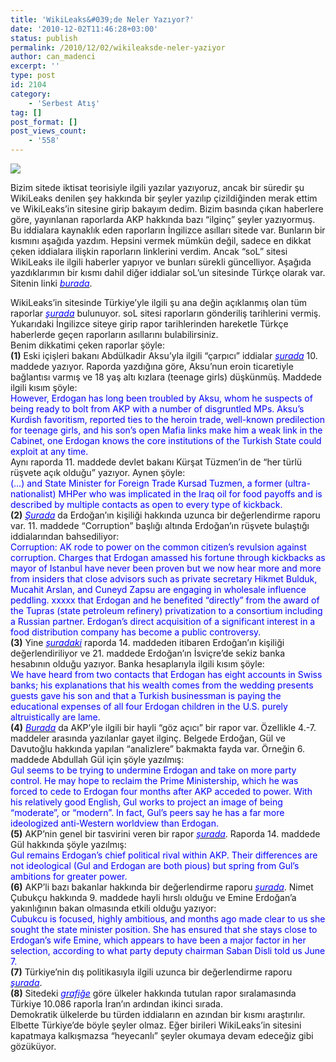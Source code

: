```yaml
---
title: 'WikiLeaks&#039;de Neler Yazıyor?'
date: '2010-12-02T11:46:28+03:00'
status: publish
permalink: /2010/12/02/wikileaksde-neler-yaziyor
author: can_madenci
excerpt: ''
type: post
id: 2104
category:
    - 'Serbest Atış'
tag: []
post_format: []
post_views_count:
    - '558'
---
```

![](http://www.beehivecity.com/wp-content/uploads/2010/07/wikileaks.jpg)

Bizim sitede iktisat teorisiyle ilgili yazılar yazıyoruz, ancak bir süredir şu WikiLeaks denilen şey hakkında bir şeyler yazılıp çizildiğinden merak ettim ve WikiLeaks’in sitesine girip bakayım dedim. Bizim basında çıkan haberlere göre, yayınlanan raporlarda AKP hakkında bazı “ilginç” şeyler yazıyormuş.  
Bu iddialara kaynaklık eden raporların İngilizce asılları sitede var. Bunların bir kısmını aşağıda yazdım. Hepsini vermek mümkün değil, sadece en dikkat çeken iddialara ilişkin raporların linklerini verdim. Ancak “soL” sitesi WikiLeaks ile ilgili haberler yapıyor ve bunları sürekli güncelliyor. Aşağıda yazdıklarımın bir kısmı dahil diğer iddialar soL’un sitesinde Türkçe olarak var. Sitenin linki *<span style="color: #0000ff">[<span style="color: #0000ff">burada</span>](http://haber.sol.org.tr/dunyadan/solun-wikileaks-dosyasi-haberi-36272)</span>*.  
  
WikiLeaks’in sitesinde Türkiye’yle ilgili şu ana değin açıklanmış olan tüm raporlar *[<span style="color: #0000ff">şurada</span>](http://213.251.145.96/tag/TU_0.html)* bulunuyor. soL sitesi raporların gönderiliş tarihlerini vermiş. Yukarıdaki İngilizce siteye girip rapor tarihlerinden hareketle Türkçe haberlerde geçen raporların asıllarını bulabilirsiniz.  
Benim dikkatimi çeken raporlar şöyle:  
**(1)** Eski içişleri bakanı Abdülkadir Aksu’yla ilgili “çarpıcı” iddialar *[<span style="color: #0000ff">şurada</span>](http://213.251.145.96/cable/2005/06/05ANKARA3199.html)* 10. maddede yazıyor. Raporda yazdığına göre, Aksu’nun eroin ticaretiyle bağlantısı varmış ve 18 yaş altı kızlara (teenage girls) düşkünmüş. Maddede ilgili kısım şöyle:  
<span style="color: #0000ff">However, Erdogan has long been troubled by Aksu, whom he suspects of being ready to bolt from AKP with a number of disgruntled MPs. Aksu’s Kurdish favoritism, reported ties to the heroin trade, well-known predilection for teenage girls, and his son’s open Mafia links make him a weak link in the Cabinet, one Erdogan knows the core institutions of the Turkish State could exploit at any time.</span>  
 Aynı raporda 11. maddede devlet bakanı Kürşat Tüzmen’in de “her türlü rüşvete açık olduğu” yazıyor. Aynen şöyle:  
<span style="color: #0000ff">(…) and State Minister for Foreign Trade Kursad Tuzmen, a former (ultra-nationalist) MHPer who was implicated in the Iraq oil for food payoffs and is described by multiple contacts as open to every type of kickback.</span>  
**(2)** *[<span style="color: #0000ff">Şurada</span>](http://213.251.145.96/cable/2004/01/04ANKARA348.html)* da Erdoğan’ın kişiliği hakkında uzunca bir değerlendirme raporu var. 11. maddede “Corruption” başlığı altında Erdoğan’ın rüşvete bulaştığı iddialarından bahsediliyor:  
<span style="color: #0000ff">Corruption: AK rode to power on the common citizen’s revulsion against corruption. Charges that Erdogan amassed his fortune through kickbacks as mayor of Istanbul have never been proven but we now hear more and more from insiders that close advisors such as private secretary Hikmet Bulduk, Mucahit Arslan, and Cuneyd Zapsu are engaging in wholesale influence peddling. xxxxx that Erdogan and he benefited “directly” from the award of the Tupras (state petroleum refinery) privatization to a consortium including a Russian partner. Erdogan’s direct acquisition of a significant interest in a food distribution company has become a public controversy.</span>  
**(3)** Yine *[<span style="color: #0000ff">şuradaki</span>](http://213.251.145.96/cable/2004/12/04ANKARA7211.html)* raporda 14. maddeden itibaren Erdoğan’ın kişiliği değerlendiriliyor ve 21. maddede Erdoğan’ın İsviçre’de sekiz banka hesabının olduğu yazıyor. Banka hesaplarıyla ilgili kısım şöyle:  
<span style="color: #0000ff">We have heard from two contacts that Erdogan has eight accounts in Swiss banks; his explanations that his wealth comes from the wedding presents guests gave his son and that a Turkish businessman is paying the educational expenses of all four Erdogan children in the U.S. purely altruistically are lame.</span>  
**(4)** *[<span style="color: #0000ff">Burada</span>](http://213.251.145.96/cable/2005/03/05ANKARA1730.html)* da AKP’yle ilgili bir hayli “göz açıcı” bir rapor var. Özellikle 4.-7. maddeler arasında yazılanlar gayet ilginç. Belgede Erdoğan, Gül ve Davutoğlu hakkında yapılan “analizlere” bakmakta fayda var. Örneğin 6. maddede Abdullah Gül için şöyle yazılmış:  
<span style="color: #0000ff">Gul seems to be trying to undermine Erdogan and take on more party control. He may hope to reclaim the Prime Ministership, which he was forced to cede to Erdogan four months after AKP acceded to power. With his relatively good English, Gul works to project an image of being “moderate”, or “modern”. In fact, Gul’s peers say he has a far more ideologized anti-Western worldview than Erdogan.</span>  
**(5)** AKP’nin genel bir tasvirini veren bir rapor *[<span style="color: #0000ff">şurada</span>](http://213.251.145.96/cable/2005/12/05ANKARA7215.html)*. Raporda 14. maddede Gül hakkında şöyle yazılmış:  
<span style="color: #0000ff">Gul remains Erdogan’s chief political rival within AKP. Their differences are not ideological (Gul and Erdogan are both pious) but spring from Gul’s ambitions for greater power.</span>  
**(6)** AKP’li bazı bakanlar hakkında bir değerlendirme raporu *[<span style="color: #0000ff">şurada</span>](http://213.251.145.96/cable/2005/06/05ANKARA3199.html)*. Nimet Çubukçu hakkında 9. maddede hayli hırslı olduğu ve Emine Erdoğan’a yakınlığının bakan olmasında etkili olduğu yazıyor:  
<span style="color: #0000ff">Cubukcu is focused, highly ambitious, and months ago made clear to us she sought the state minister position. She has ensured that she stays close to Erdogan’s wife Emine, which appears to have been a major factor in her selection, according to what party deputy chairman Saban Disli told us June 7.</span>  
**(7)** Türkiye’nin dış politikasıyla ilgili uzunca bir değerlendirme raporu *[<span style="color: #0000ff">şurada</span>](http://213.251.145.96/cable/2010/01/10ANKARA87.html)*.  
**(8)** Sitedeki *[<span style="color: #0000ff">grafiğe</span>](http://public.tableausoftware.com/views/tags/Country)* göre ülkeler hakkında tutulan rapor sıralamasında Türkiye 10.086 raporla İran’ın ardından ikinci sırada.  
Demokratik ülkelerde bu türden iddiaların en azından bir kısmı araştırılır. Elbette Türkiye’de böyle şeyler olmaz. Eğer birileri WikiLeaks’in sitesini kapatmaya kalkışmazsa “heyecanlı” şeyler okumaya devam edeceğiz gibi gözüküyor.